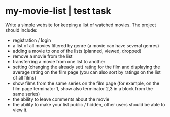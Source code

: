 # my-movie-list | test task

Write a simple website for keeping a list of watched movies. The project should include:
- registration / login
- a list of all movies filtered by genre (a movie can have several genres)
- adding a movie to one of the lists (planned, viewed, dropped)
- remove a movie from the list
- transferring a movie from one list to another
- setting (changing the already set) rating for the film and displaying the average rating on the film page (you can also sort by ratings on the list of all films)
- show films from the same series on the film page (for example, on the film page terminator 1, show also terminator 2,3 in a block from the same series)
- the ability to leave comments about the movie
- the ability to make your list public / hidden, other users should be able to view it.
